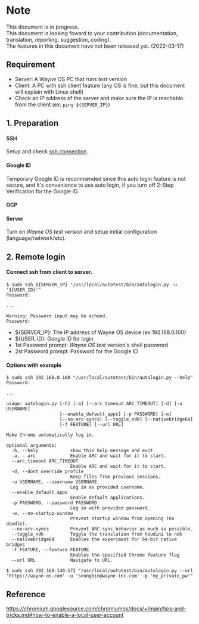 # Note
This document is in progress.
<br>This document is looking foward to your contribution (documentation, translation, reporting, suggestion, coding).
<br>The features in this document have not been released yet. (2022-03-17)

## Requirement
- Server: A Wayne OS PC that runs _test_ version
- Client: A PC with ssh client feature (any OS is fine, but this document will explain with Linux shell)
- Check an IP address of the server and make sure the IP is reachable from the client (ex: `ping ${SERVER_IP}`)

## 1. Preparation
#### SSH
Setup and check [ssh connection](https://github.com/wayne-incorporated/wayne-os/blob/main/docs/en/how-to/ssh_connection_from_remote.md).
#### Google ID
Temporary Google ID is recommended since this auto login feature is not secure, and it's convenience to use auto login, if you turn off 2-Step Verification for the Google ID.
#### GCP
#### Server
Turn on _Wayne OS test version_ and setup initial configuration (language/network/etc).

## 2. Remote login
#### Connect ssh from client to server.
~~~
$ sudo ssh ${SERVER_IP} "/usr/local/autotest/bin/autologin.py -u '${USER_ID}'"
Password:

...

Warning: Password input may be echoed.
Password:
~~~
- ${SERVER_IP}: The IP address of Wayne OS device (ex:192.168.0.100)
- ${USER_ID}: Google ID for login
- 1st Password prompt: _Wayne OS test_ version's shell password
- 2st Password prompt: Password for the Google ID 
#### Options with example
~~~
$ sudo ssh 192.168.0.100 "/usr/local/autotest/bin/autologin.py --help"
Password:

...

usage: autologin.py [-h] [-a] [--arc_timeout ARC_TIMEOUT] [-d] [-u USERNAME]
                    [--enable_default_apps] [-p PASSWORD] [-w]
                    [--no-arc-syncs] [--toggle_ndk] [--nativebridge64]
                    [-f FEATURE] [--url URL]

Make Chrome automatically log in.

optional arguments:
  -h, --help            show this help message and exit
  -a, --arc             Enable ARC and wait for it to start.
  --arc_timeout ARC_TIMEOUT
                        Enable ARC and wait for it to start.
  -d, --dont_override_profile
                        Keep files from previous sessions.
  -u USERNAME, --username USERNAME
                        Log in as provided username.
  --enable_default_apps
                        Enable default applications.
  -p PASSWORD, --password PASSWORD
                        Log in with provided password.
  -w, --no-startup-window
                        Prevent startup window from opening (no doodle).
  --no-arc-syncs        Prevent ARC sync behavior as much as possible.
  --toggle_ndk          Toggle the translation from houdini to ndk
  --nativebridge64      Enables the experiment for 64-bit native bridges
  -f FEATURE, --feature FEATURE
                        Enables the specified Chrome feature flag
  --url URL             Navigate to URL.

$ sudo ssh 192.168.140.172 "/usr/local/autotest/bin/autologin.py --url 'https://wayne-os.com' -u 'seongbin@wayne-inc.com' -p 'my_private_pw'"
~~~


## Reference
https://chromium.googlesource.com/chromiumos/docs/+/main/tips-and-tricks.md#how-to-enable-a-local-user-account 
